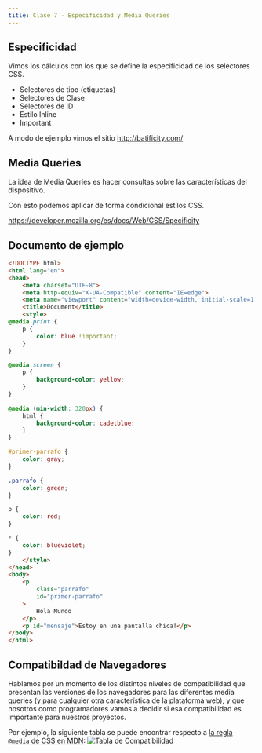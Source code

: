 ```yaml
---
title: Clase 7 - Especificidad y Media Queries
---
```


## Especificidad

Vimos los cálculos con los que se define la especificidad de los selectores CSS.

- Selectores de tipo (etiquetas)
- Selectores de Clase
- Selectores de ID
- Estilo Inline
- Important

A modo de ejemplo vimos el sitio http://batificity.com/

## Media Queries

La idea de Media Queries es hacer consultas sobre las características del dispositivo.

Con esto podemos aplicar de forma condicional estilos CSS.

https://developer.mozilla.org/es/docs/Web/CSS/Specificity

## Documento de ejemplo

```html
<!DOCTYPE html>
<html lang="en">
<head>
    <meta charset="UTF-8">
    <meta http-equiv="X-UA-Compatible" content="IE=edge">
    <meta name="viewport" content="width=device-width, initial-scale=1.0">
    <title>Document</title>
    <style>
@media print {
    p {
        color: blue !important;
    }
}

@media screen {
    p {
        background-color: yellow;
    }
}

@media (min-width: 320px) {
    html {
        background-color: cadetblue;
    }
}

#primer-parrafo {
    color: gray;
}

.parrafo {
    color: green;
}

p {
    color: red;
}

* {
    color: blueviolet;
}
    </style>
</head>
<body>
    <p 
        class="parrafo" 
        id="primer-parrafo"
    >
        Hola Mundo
    </p>
    <p id="mensaje">Estoy en una pantalla chica!</p>
</body>
</html>
```

## Compatibildad de Navegadores

Hablamos por un momento de los distintos niveles de compatibilidad que presentan las versiones de los navegadores para las diferentes media queries (y para cualquier otra característica de la plataforma web), y que nosotros como programadores vamos a decidir si esa compatibilidad es importante para nuestros proyectos.

Por ejemplo, la siguiente tabla se puede encontrar respecto a [la regla `@media` de CSS en MDN](https://developer.mozilla.org/es/docs/Web/CSS/@media#compatibilidad_con_navegadores):
![Tabla de Compatibilidad](/img/compatibilidad-media-css.png)
